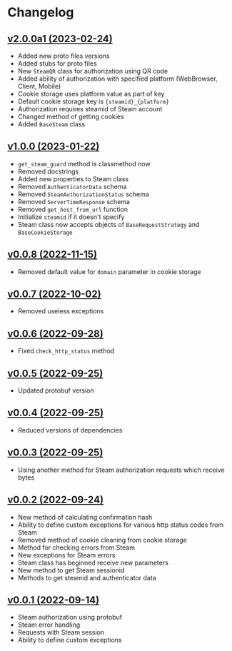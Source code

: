 # Changelog

## [v2.0.0a1 (2023-02-24)](https://github.com/sometastycake/pysteamauth/releases/tag/v2.0.0a1)

- Added new proto files versions
- Added stubs for proto files
- New `SteamQR` class for authorization using QR code
- Added ability of authorization with specified platform (WebBrowser, Client, Mobile)
- Cookie storage uses platform value as part of key
- Default cookie storage key is `{steamid}_{platform}`
- Authorization requires steamid of Steam account
- Changed method of getting cookies
- Added `BaseSteam` class

## [v1.0.0 (2023-01-22)](https://github.com/sometastycake/pysteamauth/releases/tag/v1.0.0)

- `get_steam_guard` method is classmethod now
- Removed docstrings
- Added new properties to Steam class
- Removed `AuthenticatorData` schema
- Removed `SteamAuthorizationStatus` schema
- Removed `ServerTimeResponse` schema
- Removed `get_host_from_url` function
- Initialize `steamid` if it doesn't specify
- Steam class now accepts objects of `BaseRequestStrategy` and `BaseCookieStorage`

## [v0.0.8 (2022-11-15)](https://github.com/sometastycake/pysteamauth/releases/tag/v0.0.8)

- Removed default value for `domain` parameter in cookie storage

## [v0.0.7 (2022-10-02)](https://github.com/sometastycake/pysteamauth/releases/tag/v0.0.7)

- Removed useless exceptions

## [v0.0.6 (2022-09-28)](https://github.com/sometastycake/pysteamauth/releases/tag/v0.0.6)

- Fixed `check_http_status` method

## [v0.0.5 (2022-09-25)](https://github.com/sometastycake/pysteamauth/releases/tag/v0.0.5)

- Updated protobuf version

## [v0.0.4 (2022-09-25)](https://github.com/sometastycake/pysteamauth/releases/tag/v0.0.4)

- Reduced versions of dependencies

## [v0.0.3 (2022-09-25)](https://github.com/sometastycake/pysteamauth/releases/tag/v0.0.3)

- Using another method for Steam authorization requests which receive bytes

## [v0.0.2 (2022-09-24)](https://github.com/sometastycake/pysteamauth/releases/tag/v0.0.2)

- New method of calculating confirmation hash
- Ability to define custom exceptions for various http status codes from Steam
- Removed method of cookie cleaning from cookie storage
- Method for checking errors from Steam
- New exceptions for Steam errors
- Steam class has beginned receive new parameters
- New method to get Steam sessionid
- Methods to get steamid and authenticator data

## [v0.0.1 (2022-09-14)](https://github.com/sometastycake/pysteamauth/releases/tag/v0.0.1)

- Steam authorization using protobuf
- Steam error handling
- Requests with Steam session
- Ability to define custom exceptions
